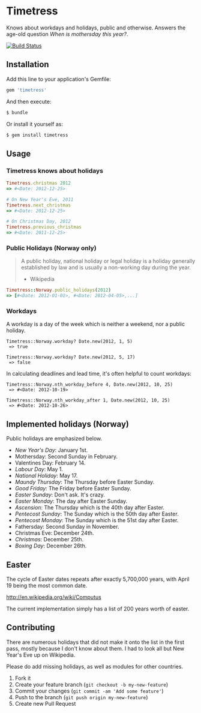 # Timetress

Knows about workdays and holidays, public and otherwise.
Answers the age-old question _When is mothersday this year?_.

[![Build Status](https://secure.travis-ci.org/kytrinyx/timetress.png?branch=master)](http://travis-ci.org/kytrinyx/timetress)

## Installation

Add this line to your application's Gemfile:

```bash
gem 'timetress'
```

And then execute:

```bash
$ bundle
```

Or install it yourself as:

```bash
$ gem install timetress
```

## Usage

### Timetress knows about holidays

```ruby
Timetress.christmas 2012
=> #<Date: 2012-12-25>
```

```ruby
# On New Year's Eve, 2011
Timetress.next_christmas
=> #<Date: 2012-12-25>
```

```ruby
# On Christmas Day, 2012
Timetress.previous_christmas
=> #<Date: 2011-12-25>
```

### Public Holidays (Norway only)

> A public holiday, national holiday or legal holiday is a holiday generally established by law and is usually a non-working day during the year.
> - Wikipedia

```ruby
Timetress::Norway.public_holidays(2012)
=> [#<Date: 2012-01-01>, #<Date: 2012-04-05>,...]
```

### Workdays

A workday is a day of the week which is neither a weekend, nor a public holiday.

```
Timetress::Norway.workday? Date.new(2012, 1, 5)
 => true

Timetress::Norway.workday? Date.new(2012, 5, 17)
 => false
```

In calculating deadlines and lead time, it's often helpful to count workdays:

```
Timetress::Norway.nth_workday_before 4, Date.new(2012, 10, 25)
 => #<Date: 2012-10-19>

Timetress::Norway.nth_workday_after 1, Date.new(2012, 10, 25)
 => #<Date: 2012-10-26>
```

## Implemented holidays (Norway)

Public holidays are emphasized below.

* *New Year's Day*: January 1st.
* Mothersday: Second Sunday in February.
* Valentines Day: February 14.
* *Labour Day*: May 1.
* *National Holiday*: May 17.
* *Maundy Thursday*: The Thursday before Easter Sunday.
* *Good Friday*: The Friday before Easter Sunday.
* *Easter Sunday*: Don't ask. It's crazy.
* *Easter Monday*: The day after Easter Sunday.
* *Ascension*: The Thursday which is the 40th day after Easter.
* *Pentecost Sunday*: The Sunday which is the 50th day after Easter.
* *Pentecost Monday*: The Sunday which is the 51st day after Easter.
* Fathersday: Second Sunday in November.
* Christmas Eve: December 24th.
* *Christmas*: December 25th.
* *Boxing Day*: December 26th.

## Easter

The cycle of Easter dates repeats after exactly 5,700,000 years, with April 19 being the most common date.

http://en.wikipedia.org/wiki/Computus

The current implementation simply has a list of 200 years worth of easter.

## Contributing

There are numerous holidays that did not make it onto the list in the first pass, mostly because I don't know about them. I had to look all but New Year's Eve up on Wikipedia.

Please do add missing holidays, as well as modules for other countries.

1. Fork it
2. Create your feature branch (`git checkout -b my-new-feature`)
3. Commit your changes (`git commit -am 'Add some feature'`)
4. Push to the branch (`git push origin my-new-feature`)
5. Create new Pull Request
